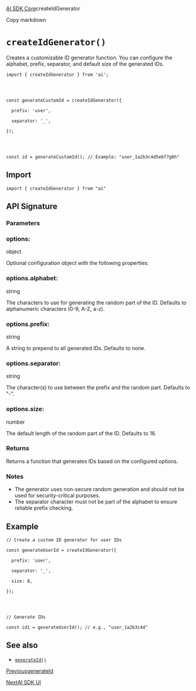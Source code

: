 [AI SDK Core](/docs/ai-sdk-core)createIdGenerator

Copy markdown

# `createIdGenerator()`

Creates a customizable ID generator function. You can configure the alphabet,
prefix, separator, and default size of the generated IDs.

    
    
    import { createIdGenerator } from 'ai';
    
    
    
    
    const generateCustomId = createIdGenerator({
    
      prefix: 'user',
    
      separator: '_',
    
    });
    
    
    
    
    const id = generateCustomId(); // Example: "user_1a2b3c4d5e6f7g8h"

## Import

    
    
    import { createIdGenerator } from "ai"

## API Signature

### Parameters

### options:

object

Optional configuration object with the following properties:

### options.alphabet:

string

The characters to use for generating the random part of the ID. Defaults to
alphanumeric characters (0-9, A-Z, a-z).

### options.prefix:

string

A string to prepend to all generated IDs. Defaults to none.

### options.separator:

string

The character(s) to use between the prefix and the random part. Defaults to
"-".

### options.size:

number

The default length of the random part of the ID. Defaults to 16.

### Returns

Returns a function that generates IDs based on the configured options.

### Notes

  * The generator uses non-secure random generation and should not be used for security-critical purposes.
  * The separator character must not be part of the alphabet to ensure reliable prefix checking.

## Example

    
    
    // Create a custom ID generator for user IDs
    
    const generateUserId = createIdGenerator({
    
      prefix: 'user',
    
      separator: '_',
    
      size: 8,
    
    });
    
    
    
    
    // Generate IDs
    
    const id1 = generateUserId(); // e.g., "user_1a2b3c4d"

## See also

  * [`generateId()`](/docs/reference/ai-sdk-core/generate-id)

[PreviousgenerateId](/docs/reference/ai-sdk-core/generate-id)

[NextAI SDK UI](/docs/reference/ai-sdk-ui)


